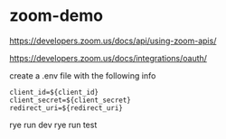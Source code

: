 # zoom-demo

https://developers.zoom.us/docs/api/using-zoom-apis/

https://developers.zoom.us/docs/integrations/oauth/

create a .env file with the following info

```
client_id=${client_id}
client_secret=${client_secret}
redirect_uri=${redirect_uri}
```

rye run dev
rye run test

